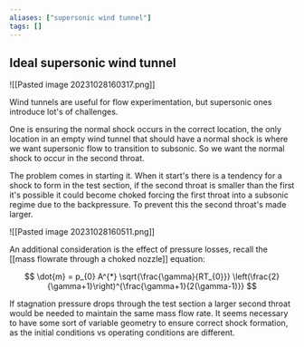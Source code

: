 ```yaml
---
aliases: ["supersonic wind tunnel"]
tags: []
---
```


## Ideal supersonic wind tunnel

![[Pasted image 20231028160317.png]]

Wind tunnels are useful for flow experimentation, but supersonic ones introduce lot's of challenges.

One is ensuring the normal shock occurs in the correct location, the only location in an empty wind tunnel that should have a normal shock is where we want supersonic flow to transition to subsonic.
So we want the normal shock to occur in the second throat.


The problem comes in starting it. When it start's there is a tendency for a shock to form in the test section, if the second throat is smaller than the first it's possible it could become choked forcing the first throat into a subsonic regime due to the backpressure. To prevent this the second throat's made larger.

![[Pasted image 20231028160511.png]]

An additional consideration is the effect of pressure losses, recall the [[mass flowrate through a choked nozzle]] equation:

$$ \dot{m}  = p_{0}  A^{*} \sqrt{\frac{\gamma}{RT_{0}}} \left(\frac{2}{\gamma+1}\right)^{\frac{\gamma+1}{2(\gamma-1)}} $$

If stagnation pressure drops through the test section a larger second throat would be needed to maintain the same mass flow rate. It seems necessary to have some sort of variable geometry to ensure correct shock formation, as the initial conditions vs operating conditions are different.
